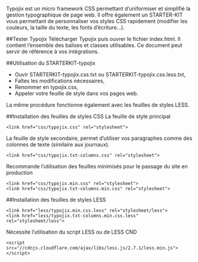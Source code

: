 Typojix est un micro framework CSS permettant d’uniformiser et simplifié la gestion typographique de page web. Il offre également un STARTER-KIT vous permettant de personnaliser vos styles CSS rapidement (modifier les couleurs, la taille du texte, les fonts d’écriture…).

##Tester Typojix
Télécharger Typojix puis ouvrer le fichier index.html. Il contient l’ensemble des balises et classes utilisables. Ce document peut servir de référence à vos intégrations.

##Utilisation du STARTERKIT-typojix
* Ouvir STARTERKIT-typojix.css.txt ou STARTERKIT-typojix.css.less.txt,
* Faîtes les modifications nécessaires,
* Renommer en typojix.css,
* Appeler votre feuille de style dans vos pages web.

La même procédure fonctionne également avec les feuilles de styles LESS.

##Installation des feuilles de styles CSS
La feuille de style principal
```
<link href="css/typojix.css" rel="stylesheet">
```
La feuille de style secondaire, permet d’utiliser vos paragraphes comme des colonnes de texte (similaire aux journaux).
```
<link href="css/typojix.txt-columns.css" rel="stylesheet">
```
Recommande l’utilisation des feuilles minimisés pour le passage du site en production
```
<link href="css/typojix.min.css" rel="stylesheet">
<link href="css/typojix.txt-columns.min.css" rel="stylesheet">
```
##Installation des feuilles de styles LESS
```
<link href="less/typojix.min.css.less" rel="stylesheet/less">
<link href="less/typojix.txt-columns.min.css.less" rel="stylesheet/less">
```
Nécessite l’utilisation du script LESS ou de LESS CND
```
<script src="//cdnjs.cloudflare.com/ajax/libs/less.js/2.7.1/less.min.js"></script>
```